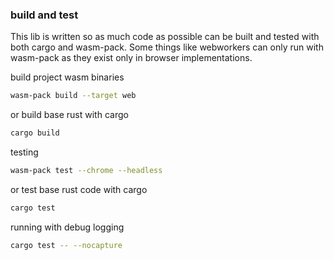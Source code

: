 
### build and test
This lib is written so as much code as possible can be built and tested with both cargo and wasm-pack.
Some things like webworkers can only run with wasm-pack as they exist only in browser implementations.

build project wasm binaries
```bash
wasm-pack build --target web
```
or build base rust with cargo
```bash
cargo build
```

testing
```bash
wasm-pack test --chrome --headless
```
or test base rust code with cargo
```bash
cargo test
```
running with debug logging
```bash
cargo test -- --nocapture
```